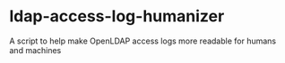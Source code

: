 # ldap-access-log-humanizer
A script to help make OpenLDAP access logs more readable for humans and machines
